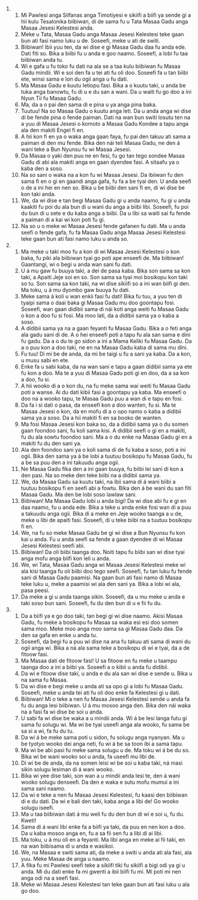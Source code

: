 <ol>
  <li>
    <ol>
      <li>Mi Pawlesi anga Silfanas anga Timotiyesi e sikiifi a biifi ya sende gi a hii kulu Tesalonika biibiwan, di de sama fu u Tata Masaa Gadu anga Masaa Jesesi Kelestesi anda.</li>
      <li>Meke u Tata, Masaa Gadu anga Masaa Jesesi Kelestesi teke gaan bun ati fasi namo luku u de. Soseefi, meke u ati de switi.</li>
      <li>Biibiwan! Ibii yuu ten, da wi dise e gi Masaa Gadu daa fu anda ede. Dati fiti so. Bika a biibi fu u anda e goo naamo. Soseefi, a lobi fu taa biibiwan anda tu.</li>
      <li>Wi e gafa u fu toko fu dati na ala se a taa kulu biibiwan fu Masaa Gadu mindii. Wi e soi den fa u tei ati fu oli doo. Soseefi fa u tan biibi ete, winsi sama e lon du ogii anga u fu dati.</li>
      <li>Ma Masaa Gadu e kuutu letiopu fasi. Bika a o kuutu taki, u anda be tuka anga banowtu, fu di u e du san a wani. Da u waiti fu go doo a ini Nyun Tii fu Masaa Gadu.</li>
      <li>Ma, da a o pai den sama di e pina u ya anga pina baka.</li>
      <li>Tuutuu! Na so Masaa Gadu o kuutu anga leti. Da u anda anga wi dise di be fende pina o fende paiman. Dati na wan bun switi losutu ten na a yuu di Masaa Jesesi o komoto a Masaa Gadu Kondee a tapu anga ala den makiti Engel fi en.</li>
      <li>A hii kon fi en ya o waka anga gaan faya, fu pai den takuu ati sama a paiman di den mu fende. Bika den nái teli Masaa Gadu, ne den á wani teke a Bun Nyunsu fu wi Masaa Jesesi.</li>
      <li>Da Masaa o yaki den puu ne en fesi, fu go tan tego sondee Masaa Gadu di abi ala makiti anga en gaan dyendee fasi. A sitaafu ya o kaba den a soso.</li>
      <li>Na so sani o waka na a kon fu wi Masaa Jesesi. Da ibiiwan fu den sama fi en o gi en gaandi anga gafa, fu fa a be tyai den. U anda seefi o de a ini hei en nen so. Bika u be biibi den sani fi en, di wi dise be kon taki anda.</li>
      <li>We, da wi dise e tan begi Masaa Gadu gi u anda naamo, fu gi u anda kaakiti fu poi du ala bun di u wani du anga a biibi libi. Soseefi, fu poi du bun di u sete e du kaba anga a biibi. Da u libi sa waiti sai fu fende a paiman di a kai wi kon poti fu gi.</li>
      <li>Na so u o meke wi Masaa Jesesi fende gafanen fu dati. Ma u anda seefi o fende gafa, fu fa Masaa Gadu anga Masaa Jesesi Kelestesi teke gaan bun ati fasi namo luku u anda so.</li>
    </ol>
  </li>
  <li>
    <ol>
      <li>Ma meke u taki moo fu a kon di wi Masaa Jesesi Kelestesi o kon baka, fu piki ala biibiwan tyai go poti ape enseefi de. Ma biibiwan! Gaantangi, wi o begi u anda wan sani fu dati.</li>
      <li>U á mu gaw fu buuya taki, a dei de pasa kaba. Bika son sama sa kon taki, a Apaiti Jeje soi en so. Son sama sa tyai moi bosikopu kon taki so tu. Son sama sa kon taki, na wi dise sikiifi so a ini wan biifi gi den. Ma toku, u á mu dyombo gaw buuya fu dati.</li>
      <li>Meke sama á koli u wan enkii fasi fu dati! Bika fu tuu, a yuu ten di tyaipi sama o daai baka gi Masaa Gadu mu doo goontapu fosi. Soseefi, wan gaan didibii sama di nái koti anga weiti fu Masaa Gadu o kon a doo fu si fosi. Ma moo lati, da a didibii sama ya o kaba a soso.</li>
      <li>A didibii sama ya na a gaan feyanti fu Masaa Gadu. Bika a o feti anga ala gadu sani di de. A o hei enseefi poti a tapu fu ala san sama e dini fu gadu. Da a o du te go sidon a ini a Mama Keliki fu Masaa Gadu. Da a o puu kon a doo taki, ne en na Masaa Gadu kaba di sama mu dini.</li>
      <li>Fu tuu! Di mi be de anda, da mi be taigi u fu a sani ya kaba. Da a kon, u musu sabi en ete.</li>
      <li>Enke fa u sabi kaba, da na wan sani e tapu a gaan didibii sama ya ete fu kon a doo. Ma te a yuu di Masaa Gadu poti gi en doo, da a sa kon a doo, fu si.</li>
      <li>A hii wooko di a o kon du, na fu meke sama wai weiti fu Masaa Gadu poti a wanse. Ai du dati kibii fasi a goontapu ya kaba. Ma enseefi o doo na a wooko tapu, te Masaa Gadu puu a wan di e tapu en fosi.</li>
      <li>Da fa i si dati o pasa, da enseefi kon a doo wanten, fu si. Ma te Masaa Jesesi o kon, da en mofu di a o opo namo o kaba a didibii sama ya a soso. Da a hii makiti fi en sa booko de wanten.</li>
      <li>Ma fosi Masaa Jesesi kon baka so, da a didibii sama ya o du somen gaan foondoo sani, fu koli sama kisi. A didibii seefi o gi en a makiti, fu du ala sowtu foondoo sani. Ma a o du enke na Masaa Gadu gi en a makiti fu du den sani ya.</li>
      <li>Ala den foondoo sani ya o koli sama di de fu kaba a soso, poti a ini ogii. Bika den sama ya á be lobi a tuutuu bosikopu fu Masaa Gadu, fu a be sa puu den a ini takuudu anga ogii.</li>
      <li>Ne Masaa Gadu fika den a ini gaan buuya, fu biibi lei sani di kon a den pasi. Na so meke den teke biibi na a didibii sama ya.</li>
      <li>We, da Masaa Gadu sa kuutu taki, na ibii sama di á wani biibi a tuutuu bosikopu fi en seefi abi a fowtu. Bika den á be wani du san fiti Masaa Gadu. Ma den be lobi soso lawlaw sani.</li>
      <li>Biibiwan! Ma Masaa Gadu lobi u anda bigi! Da wi dise abi fu e gi en daa naamo, fu u anda ede. Bika a teke u anda enke fosi wan di a puu a takuudu anga ogii. Bika di a meke en Jeje wooko taanga a u de, meke u libi de apaiti fasi. Soseefi, di u teke biibi na a tuutuu bosikopu fi en.</li>
      <li>We, na fu so meke Masaa Gadu be gi wi dise a Bun Nyunsu fu kon kai u anda. Fu u anda seefi sa fende a gaan dyendee di wi Masaa Jesesi Kelestesi seefi abi.</li>
      <li>Biibiwan! Da oli biibi taanga doo. Noiti tapu fu biibi san wi dise tyai anga mofu anga biifi kon leli u anda.</li>
      <li>We, wi Tata, Masaa Gadu anga wi Masaa Jesesi Kelestesi meke wi ala kisi taanga fu oli biibi doo tego seefi. Soseefi, fu tan luku fu fende sani di Masaa Gadu paamisi. Na gaan bun ati fasi namo di Masaa teke luku u, meke a paamisi wi ala den sani ya. Bika a lobi wi ala, pasa peesi.</li>
      <li>Da meke a gi u anda taanga sikin. Soseefi, da u mu meke u anda e taki soso bun sani. Soseefi, fu du den bun di u e fii fu du.</li>
    </ol>
  </li>
  <li>
    <ol>
      <li>Da a biifi ya e go doo taki, tan begi gi wi dise naamo. Akisi Masaa Gadu, fu meke a bosikopu fu Masaa sa waka esi esi doo somen sama moo. Meke moo anga moo sama sa gi Masaa Gadu daa. Da den sa gafa en enke u anda tu.</li>
      <li>Soseefi, da begi fu a puu wi dise na ana fu takuu ati sama di wani du ogii anga wi. Bika a ná ala sama teke a bosikopu di wi e tyai, da a de fitoow fasi.</li>
      <li>Ma Masaa dati de fitoow fasi! U sa fitoow en fu meke u taampu taanga doo a ini a biibi ya. Soseefi a o kibii u anda fu didibii.</li>
      <li>Da wi e fitoow dise taki, u anda e du ala san wi dise e sende u. Bika u na sama fu Masaa.</li>
      <li>Da wi dise e begi meke u anda ati sa opo gi a lobi fu Masaa Gadu. Soseefi, meke u anda tei ati fu oli doo enke fa Kelestesi gi u dati.</li>
      <li>Biibiwan! Mi o teke a nen fu Masaa Jesesi Kelestesi sende u anda fa fu du anga lesi biibiwan. U á mu mosoo anga den. Bika den nái waka na a fasi fa wi dise be soi u anda.</li>
      <li>U sabi fa wi dise be waka a u mindii anda. Wi á be lesi langa futu gi sama fu solugu wi. Ma wi be tyai useefi anga ala wooko, fu sama be sa si a wi, fa fu du tu.</li>
      <li>Da wi á be meke sama poti u sidon, fu solugu anga nyanyan. Ma u be tyotyo wooko dei anga neti, fu wi á be sa toon ibi a sama tapu.</li>
      <li>Ma wi be abi pasi fu meke sama solugu u de. Ma toku wi á be du so. Bika wi be wani wooko soi u anda, fa useefi mu libi de.</li>
      <li>Di wi be de anda, da na somen leisi wi be soi u kaba taki, ná masi sikin solugu lesiman di á wani wooko.</li>
      <li>Bika wi yee dise taki, son wan a u mindii anda lesi te, den á wani wooko solugu denseefi. Da den e waka e sutu mofu mumui a ini sama sani naamo.</li>
      <li>Da wi e teke a nen fu Masaa Jesesi Kelestesi, fu kaasi den biibiwan di e du dati. Da wi e bali den taki, kaba anga a libi de! Go wooko solugu iseefi.</li>
      <li>Ma u taa biibiwan dati á mu weli fu du den bun di wi e soi u, fu du. Kweti!</li>
      <li>Sama di á wani libi enke fa a biifi ya taki, da puu en nen kon a doo. Da u kaba mosoo anga en, fu a sa fii sen fu a libi di ai libi.</li>
      <li>Ma toku, u á mu oli en a feyanti. Ma libi anga en meke ai fii taki, en na wan biibisama di u anda e wasikoi.</li>
      <li>We, na Masaa e switi sama ati, da meke a switi u anda ati ala fasi, ala yuu. Meke Masaa de anga u naamo.</li>
      <li>A fika fu mi Pawlesi seefi teke a sikiifi tiki fu sikiifi a bigi odi ya gi u anda. Mi du dati enke fa mi gwenti a ibii biifi fu mi. Mi poti mi nen anga odi na a seefi fasi.</li>
      <li>Meke wi Masaa Jesesi Kelestesi tan teke gaan bun ati fasi luku u ala go doo.</li>
    </ol>
  </li>
</ol>